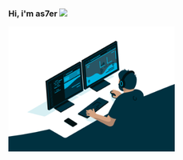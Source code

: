 ###  Hi,  i'm as7er  <img src="https://media.giphy.com/media/hvRJCLFzcasrR4ia7z/giphy.gif" width="25px">
<img height="250" src=https://github.com/as7er/as7er/blob/61fabd418d70825e950eabdb769bf24cfe6a5ce9/images/code.gif>

